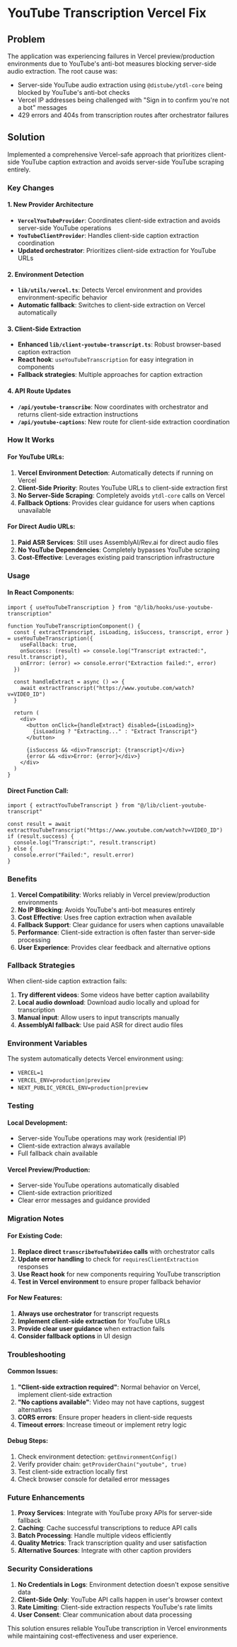 # YouTube Transcription Vercel Fix

## Problem

The application was experiencing failures in Vercel preview/production environments due to YouTube's anti-bot measures blocking server-side audio extraction. The root cause was:

- Server-side YouTube audio extraction using `@distube/ytdl-core` being blocked by YouTube's anti-bot checks
- Vercel IP addresses being challenged with "Sign in to confirm you're not a bot" messages
- 429 errors and 404s from transcription routes after orchestrator failures

## Solution

Implemented a comprehensive Vercel-safe approach that prioritizes client-side YouTube caption extraction and avoids server-side YouTube scraping entirely.

### Key Changes

#### 1. New Provider Architecture

- **`VercelYouTubeProvider`**: Coordinates client-side extraction and avoids server-side YouTube operations
- **`YouTubeClientProvider`**: Handles client-side caption extraction coordination
- **Updated orchestrator**: Prioritizes client-side extraction for YouTube URLs

#### 2. Environment Detection

- **`lib/utils/vercel.ts`**: Detects Vercel environment and provides environment-specific behavior
- **Automatic fallback**: Switches to client-side extraction on Vercel automatically

#### 3. Client-Side Extraction

- **Enhanced `lib/client-youtube-transcript.ts`**: Robust browser-based caption extraction
- **React hook**: `useYouTubeTranscription` for easy integration in components
- **Fallback strategies**: Multiple approaches for caption extraction

#### 4. API Route Updates

- **`/api/youtube-transcribe`**: Now coordinates with orchestrator and returns client-side extraction instructions
- **`/api/youtube-captions`**: New route for client-side extraction coordination

### How It Works

#### For YouTube URLs:

1. **Vercel Environment Detection**: Automatically detects if running on Vercel
2. **Client-Side Priority**: Routes YouTube URLs to client-side extraction first
3. **No Server-Side Scraping**: Completely avoids `ytdl-core` calls on Vercel
4. **Fallback Options**: Provides clear guidance for users when captions unavailable

#### For Direct Audio URLs:

1. **Paid ASR Services**: Still uses AssemblyAI/Rev.ai for direct audio files
2. **No YouTube Dependencies**: Completely bypasses YouTube scraping
3. **Cost-Effective**: Leverages existing paid transcription infrastructure

### Usage

#### In React Components:

```tsx
import { useYouTubeTranscription } from "@/lib/hooks/use-youtube-transcription"

function YouTubeTranscriptionComponent() {
  const { extractTranscript, isLoading, isSuccess, transcript, error } = useYouTubeTranscription({
    useFallback: true,
    onSuccess: (result) => console.log("Transcript extracted:", result.transcript),
    onError: (error) => console.error("Extraction failed:", error)
  })

  const handleExtract = async () => {
    await extractTranscript("https://www.youtube.com/watch?v=VIDEO_ID")
  }

  return (
    <div>
      <button onClick={handleExtract} disabled={isLoading}>
        {isLoading ? "Extracting..." : "Extract Transcript"}
      </button>
      
      {isSuccess && <div>Transcript: {transcript}</div>}
      {error && <div>Error: {error}</div>}
    </div>
  )
}
```

#### Direct Function Call:

```tsx
import { extractYouTubeTranscript } from "@/lib/client-youtube-transcript"

const result = await extractYouTubeTranscript("https://www.youtube.com/watch?v=VIDEO_ID")
if (result.success) {
  console.log("Transcript:", result.transcript)
} else {
  console.error("Failed:", result.error)
}
```

### Benefits

1. **Vercel Compatibility**: Works reliably in Vercel preview/production environments
2. **No IP Blocking**: Avoids YouTube's anti-bot measures entirely
3. **Cost Effective**: Uses free caption extraction when available
4. **Fallback Support**: Clear guidance for users when captions unavailable
5. **Performance**: Client-side extraction is often faster than server-side processing
6. **User Experience**: Provides clear feedback and alternative options

### Fallback Strategies

When client-side caption extraction fails:

1. **Try different videos**: Some videos have better caption availability
2. **Local audio download**: Download audio locally and upload for transcription
3. **Manual input**: Allow users to input transcripts manually
4. **AssemblyAI fallback**: Use paid ASR for direct audio files

### Environment Variables

The system automatically detects Vercel environment using:

- `VERCEL=1`
- `VERCEL_ENV=production|preview`
- `NEXT_PUBLIC_VERCEL_ENV=production|preview`

### Testing

#### Local Development:
- Server-side YouTube operations may work (residential IP)
- Client-side extraction always available
- Full fallback chain available

#### Vercel Preview/Production:
- Server-side YouTube operations automatically disabled
- Client-side extraction prioritized
- Clear error messages and guidance provided

### Migration Notes

#### For Existing Code:

1. **Replace direct `transcribeYouTubeVideo` calls** with orchestrator calls
2. **Update error handling** to check for `requiresClientExtraction` responses
3. **Use React hook** for new components requiring YouTube transcription
4. **Test in Vercel environment** to ensure proper fallback behavior

#### For New Features:

1. **Always use orchestrator** for transcript requests
2. **Implement client-side extraction** for YouTube URLs
3. **Provide clear user guidance** when extraction fails
4. **Consider fallback options** in UI design

### Troubleshooting

#### Common Issues:

1. **"Client-side extraction required"**: Normal behavior on Vercel, implement client-side extraction
2. **"No captions available"**: Video may not have captions, suggest alternatives
3. **CORS errors**: Ensure proper headers in client-side requests
4. **Timeout errors**: Increase timeout or implement retry logic

#### Debug Steps:

1. Check environment detection: `getEnvironmentConfig()`
2. Verify provider chain: `getProviderChain("youtube", true)`
3. Test client-side extraction locally first
4. Check browser console for detailed error messages

### Future Enhancements

1. **Proxy Services**: Integrate with YouTube proxy APIs for server-side fallback
2. **Caching**: Cache successful transcriptions to reduce API calls
3. **Batch Processing**: Handle multiple videos efficiently
4. **Quality Metrics**: Track transcription quality and user satisfaction
5. **Alternative Sources**: Integrate with other caption providers

### Security Considerations

1. **No Credentials in Logs**: Environment detection doesn't expose sensitive data
2. **Client-Side Only**: YouTube API calls happen in user's browser context
3. **Rate Limiting**: Client-side extraction respects YouTube's rate limits
4. **User Consent**: Clear communication about data processing

This solution ensures reliable YouTube transcription in Vercel environments while maintaining cost-effectiveness and user experience.